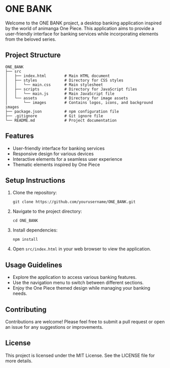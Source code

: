 # ONE BANK

Welcome to the ONE BANK project, a desktop banking application inspired by the world of animanga One Piece. This application aims to provide a user-friendly interface for banking services while incorporating elements from the beloved series.

## Project Structure

```
ONE_BANK
├── src
│   ├── index.html        # Main HTML document
│   ├── styles            # Directory for CSS styles
│   │   └── main.css      # Main stylesheet
│   ├── scripts           # Directory for JavaScript files
│   │   └── main.js       # Main JavaScript file
│   └── assets            # Directory for image assets
│       └── images        # Contains logos, icons, and background images
├── package.json          # npm configuration file
├── .gitignore            # Git ignore file
└── README.md             # Project documentation
```

## Features

- User-friendly interface for banking services
- Responsive design for various devices
- Interactive elements for a seamless user experience
- Thematic elements inspired by One Piece

## Setup Instructions

1. Clone the repository:
   ```
   git clone https://github.com/yourusername/ONE_BANK.git
   ```

2. Navigate to the project directory:
   ```
   cd ONE_BANK
   ```

3. Install dependencies:
   ```
   npm install
   ```

4. Open `src/index.html` in your web browser to view the application.

## Usage Guidelines

- Explore the application to access various banking features.
- Use the navigation menu to switch between different sections.
- Enjoy the One Piece themed design while managing your banking needs.

## Contributing

Contributions are welcome! Please feel free to submit a pull request or open an issue for any suggestions or improvements.

## License

This project is licensed under the MIT License. See the LICENSE file for more details.